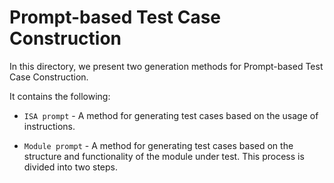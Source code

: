 # Prompt-based Test Case Construction

In this directory, we present two generation methods for Prompt-based Test Case Construction.

It contains the following:

- `ISA prompt` - A method for generating test cases based on the usage of instructions.

- `Module prompt` - A method for generating test cases based on the structure and functionality of the module under test. This process is divided into two steps.

